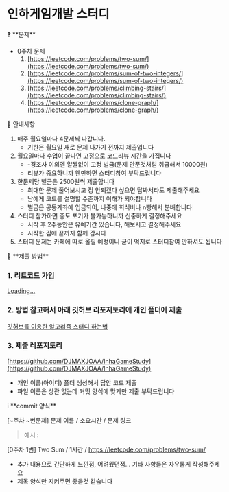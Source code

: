 # 인하게임개발 스터디

<aside>
❓ **문제**

</aside>

- 0주차 문제
    1. [https://leetcode.com/problems/two-sum/](https://leetcode.com/problems/two-sum/)
    2. [https://leetcode.com/problems/sum-of-two-integers/](https://leetcode.com/problems/sum-of-two-integers/)
    3. [https://leetcode.com/problems/climbing-stairs/](https://leetcode.com/problems/climbing-stairs/)
    4. [https://leetcode.com/problems/clone-graph/](https://leetcode.com/problems/clone-graph/)

<aside>
🔔 안내사항

</aside>

1. 매주 월요일마다 4문제씩 나갑니다. 
    - 기한은 월요일 새로 문제 나가기 전까지 제출입니다
2. 월요일마다 수업이 끝나면 고정으로 코드리뷰 시간을 가집니다
    - -경조사 이외엔 얄짤없이 고정 벌금(문제 안푼것처럼 취급해서 10000원)
    - 리뷰가 중요하니까 웬만하면 스터디참여 부탁드립니다
3. 한문제당 벌금은 2500원씩 제출합니다
    - 최대한 문제 풀어보시고 정 안되겠다 싶으면 답봐서라도 제출해주세요
    - 남에게 코드를 설명할 수준까지 이해가 되야합니다
    - 벌금은 공동계좌에 입금되어, 나중에 회식비나 n빵해서 분배합니다
4. 스터디 참가하면 중도 포기가 불가능하니까 신중하게 결정해주세요
    - 시작 후 2주동안은 유예기간 있습니다, 해보시고 결정해주세요
    - 시작한 김에 끝까지 함께 갑시다
5. 스터디 문제는 카페에 따로 올릴 예정이니 굳이 억지로 스터디참여 안하셔도 됩니다

<aside>
🤔 **제출 방법**

</aside>

### 1. 리트코드 가입

[Loading...](https://leetcode.com/discuss/general-discussion/460599/blind-75-leetcode-questions)

### 2. 방법 참고해서 아래 깃허브 리포지토리에 개인 폴더에 제출

[깃허브를 이용한 알고리즘 스터디 하는법](https://waytocse.tistory.com/59)

### 3. 제출 레포지토리

[https://github.com/DJMAXJOAA/InhaGameStudy](https://github.com/DJMAXJOAA/InhaGameStudy)

- 개인 이름(아이디) 폴더 생성해서 답안 코드 제출
- 파일 이름은 상관 없는데 커밋 양식에 맞게만 제출 부탁드립니다

<aside>
ℹ️ **commit 양식**

</aside>

[~주차 ~번문제] 문제 이름 / 소요시간 / 문제 링크

> 예시 :
> 

[0주차 1번] Two Sum / 1시간 / https://leetcode.com/problems/two-sum/

- 추가 내용으로 간단하게 느낀점, 어려웠던점... 기타 사항들은 자유롭게 작성해주세요
- 제목 양식만 지켜주면 좋을것 같습니다
